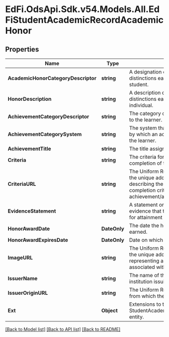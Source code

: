 # EdFi.OdsApi.Sdk.v54.Models.All.EdFiStudentAcademicRecordAcademicHonor

## Properties

Name | Type | Description | Notes
------------ | ------------- | ------------- | -------------
**AcademicHonorCategoryDescriptor** | **string** | A designation of the type of academic distinctions earned by or awarded to the student. | 
**HonorDescription** | **string** | A description of the type of academic distinctions earned by or awarded to the individual. | 
**AchievementCategoryDescriptor** | **string** | The category of achievement attributed to the learner. | [optional] 
**AchievementCategorySystem** | **string** | The system that defines the categories by which an achievement is attributed to the learner. | [optional] 
**AchievementTitle** | **string** | The title assigned to the achievement. | [optional] 
**Criteria** | **string** | The criteria for competency-based completion of the achievement/award. | [optional] 
**CriteriaURL** | **string** | The Uniform Resource Locator (URL) for the unique address of a web page describing the competency-based completion criteria for the achievement/award. | [optional] 
**EvidenceStatement** | **string** | A statement or reference describing the evidence that the learner met the criteria for attainment of the Achievement. | [optional] 
**HonorAwardDate** | **DateOnly** | The date the honor was awarded or earned. | [optional] 
**HonorAwardExpiresDate** | **DateOnly** | Date on which the award expires. | [optional] 
**ImageURL** | **string** | The Uniform Resource Locator (URL) for the unique address of an image representing an award or badge associated with the Achievement. | [optional] 
**IssuerName** | **string** | The name of the agent, entity, or institution issuing the element. | [optional] 
**IssuerOriginURL** | **string** | The Uniform Resource Locator (URL) from which the award was issued. | [optional] 
**Ext** | **Object** | Extensions to the StudentAcademicRecordAcademicHonor entity. | [optional] 

[[Back to Model list]](../README.md#documentation-for-models) [[Back to API list]](../README.md#documentation-for-api-endpoints) [[Back to README]](../README.md)

